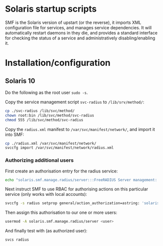 # Solaris startup scripts

SMF is the Solaris version of upstart (or the reverse), it imports
XML configuration file for services, and manages service
dependencies. It will automatically restart daemons in they die,
and provides a standard interface for checking the status of a
service and administratively disabling/enabling it.


# Installation/configuration

## Solaris 10

Do the following as the root user ``sudo -s``.

Copy the service management script ``svc-radius`` to ``/lib/srv/method/``:

```bash
cp ./svc-radius /lib/svc/method/
chown root:bin /lib/svc/method/svc-radius
chmod 555 /lib/svc/method/svc-radius
```

Copy the ``radius.xml`` manifest to
``/var/svc/manifest/network/``, and import it into SMF:

```bash
cp ./radius.xml /var/svc/manifest/network/
svccfg import /var/svc/manifest/network/radius.xml
```


### Authorizing additional users

First create an authorisation entry for the radius service:

```bash
echo "solaris.smf.manage.radius/server:::FreeRADIUS Server management::" >> /etc/security/auth_attr
```

Next instruct SMF to use RBAC for authorising actions on this
particular service (only works with local accounts):

```bash
svccfg -s radius setprop general/action_authorization=astring: 'solaris.smf.manage.radius/server'
```

Then assign this authorisation to our one or more users:

```bash
usermod -A solaris.smf.manage.radius/server <user>
```

And finally test with (as authorized user):

```bash
svcs radius
```
